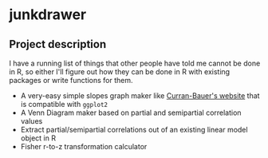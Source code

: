 # junkdrawer

## Project description 

I have a running list of things that other people have told me cannot be done in R, so either I'll figure out how they can be done in R with existing packages or write functions for them.

* A very-easy simple slopes graph maker like [Curran-Bauer's website](http://www.quantpsy.org/interact/) that is compatible with `ggplot2`
* A Venn Diagram maker based on partial and semipartial correlation values
* Extract partial/semipartial correlations out of an existing linear model object in R
* Fisher r-to-z transformation calculator
